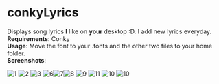 # conkyLyrics
Displays song lyrics **I** like on **your** desktop :D. I add new lyrics everyday.   
**Requirements**: Conky  
**Usage**: Move the font to your .fonts and the other two files to your home folder.  
**Screenshots**:  
  
![1](https://user-images.githubusercontent.com/69459954/169827634-a62c9bc2-8968-43f0-ba44-e7e365acbd11.png)
![2](https://user-images.githubusercontent.com/69459954/169827668-60bd539a-473f-4f4d-ba05-a6b49955068c.png)
![3](https://user-images.githubusercontent.com/69459954/169827682-793cf874-d149-4d5b-bd23-f068659adb42.png)
![6](https://user-images.githubusercontent.com/69459954/169827703-9ff3fe5b-b1e9-440c-91c8-24cfcff0e277.png)![7](https://user-images.githubusercontent.com/69459954/169827735-c3cea7d8-b498-455d-9a45-6529463c48e4.png)![8](https://user-images.githubusercontent.com/69459954/169827770-716f9acd-c953-4f96-a2f9-9689fe4421a1.png)
![9](https://user-images.githubusercontent.com/69459954/169827788-49ac6aaf-6c92-429e-a244-a4b2894a7ee6.png)
![11](https://user-images.githubusercontent.com/69459954/169828786-66355d7a-420e-4ae4-9a82-46241514dbbc.png)
![10](https://user-images.githubusercontent.com/69459954/169828511-d40f72d9-2882-402c-9d9e-4b32837244df.png)
![10](https://user-images.githubusercontent.com/69459954/169881204-997af764-5a65-4c13-8653-0eef8c4c3560.png)

